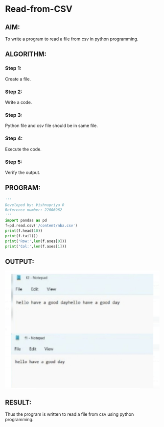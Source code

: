# Read-from-CSV

## AIM:
To write a program to read a file from csv in python programming.

## ALGORITHM:
### Step 1:
Create a file.
### Step 2:
Write a code.
### Step 3:
Python file and csv file should be in same file.
### Step 4:
Execute the code.
### Step 5:
Verify the output.

## PROGRAM:
```python
'''
Developed by: Vishnupriya R
Reference number: 22006962
'''
import pandas as pd
f=pd.read.csv('/content/nba.csv')
print(f.head(10))
print(f.tail())
print('Row:',len(f.axes[0]))
print('Col:',len(f.axes[1]))
```

## OUTPUT:
![](cssv.png)

## RESULT:
Thus the program is written to read a file from csv using python programming.
